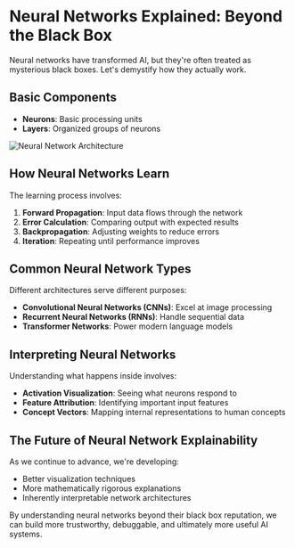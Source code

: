 # Neural Networks Explained: Beyond the Black Box

Neural networks have transformed AI, but they're often treated as mysterious black boxes. Let's demystify how they actually work.

## Basic Components

- **Neurons**: Basic processing units
- **Layers**: Organized groups of neurons

![Neural Network Architecture](/assets/blogs/images/neural-network-diagram.png)

## How Neural Networks Learn

The learning process involves:
1. **Forward Propagation**: Input data flows through the network
2. **Error Calculation**: Comparing output with expected results
3. **Backpropagation**: Adjusting weights to reduce errors
4. **Iteration**: Repeating until performance improves

## Common Neural Network Types

Different architectures serve different purposes:
- **Convolutional Neural Networks (CNNs)**: Excel at image processing
- **Recurrent Neural Networks (RNNs)**: Handle sequential data
- **Transformer Networks**: Power modern language models

## Interpreting Neural Networks

Understanding what happens inside involves:
- **Activation Visualization**: Seeing what neurons respond to
- **Feature Attribution**: Identifying important input features
- **Concept Vectors**: Mapping internal representations to human concepts

## The Future of Neural Network Explainability

As we continue to advance, we're developing:
- Better visualization techniques
- More mathematically rigorous explanations
- Inherently interpretable network architectures

By understanding neural networks beyond their black box reputation, we can build more trustworthy, debuggable, and ultimately more useful AI systems.
